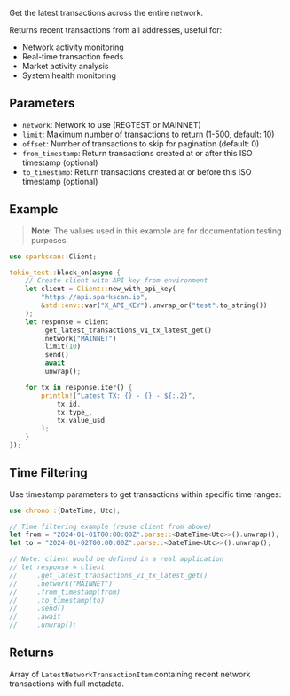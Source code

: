 Get the latest transactions across the entire network.

Returns recent transactions from all addresses, useful for:
- Network activity monitoring
- Real-time transaction feeds
- Market activity analysis
- System health monitoring

## Parameters

- `network`: Network to use (REGTEST or MAINNET)
- `limit`: Maximum number of transactions to return (1-500, default: 10)
- `offset`: Number of transactions to skip for pagination (default: 0)
- `from_timestamp`: Return transactions created at or after this ISO timestamp (optional)
- `to_timestamp`: Return transactions created at or before this ISO timestamp (optional)

## Example

> **Note**: The values used in this example are for documentation testing purposes.

```rust
use sparkscan::Client;

tokio_test::block_on(async {
    // Create client with API key from environment
    let client = Client::new_with_api_key(
        "https://api.sparkscan.io",
        &std::env::var("X_API_KEY").unwrap_or("test".to_string())
    );
    let response = client
        .get_latest_transactions_v1_tx_latest_get()
        .network("MAINNET")
        .limit(10)
        .send()
        .await
        .unwrap();

    for tx in response.iter() {
        println!("Latest TX: {} - {} - ${:.2}", 
            tx.id, 
            tx.type_, 
            tx.value_usd
        );
    }
});
```

## Time Filtering

Use timestamp parameters to get transactions within specific time ranges:

```rust
use chrono::{DateTime, Utc};

// Time filtering example (reuse client from above)
let from = "2024-01-01T00:00:00Z".parse::<DateTime<Utc>>().unwrap();
let to = "2024-01-02T00:00:00Z".parse::<DateTime<Utc>>().unwrap();

// Note: client would be defined in a real application
// let response = client
//     .get_latest_transactions_v1_tx_latest_get()
//     .network("MAINNET")
//     .from_timestamp(from)
//     .to_timestamp(to)
//     .send()
//     .await
//     .unwrap();
```

## Returns

Array of `LatestNetworkTransactionItem` containing recent network transactions with full metadata.
